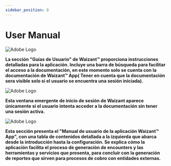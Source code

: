 ```yaml
---
sidebar_position: 8
---
```


# User Manual

![Adobe Logo](/img/store-usuario/16.png "Hover text")

**La sección "Guías de Usuario" de Waizant™ proporciona instrucciones detalladas para la aplicación. Incluye una barra de búsqueda para facilitar el acceso a la documentación, en este momento solo se cuenta con la documentación de Waizant™ App( Tener en cuenta que la documentación sera visible solo si el usuario se encuentra una sesión iniciada).**

![Adobe Logo](/img/store-usuario/17.png "Hover text")

**Esta ventana emergente de inicio de sesión de Waizant aparece únicamente si el usuario intenta acceder a la documentación sin tener una sesión activa.**

![Adobe Logo](/img/store-usuario/18.png "Hover text")

**Esta sección presenta el "Manual de usuario de la aplicación Waizant™ App", con una tabla de contenidos detallada a la izquierda que abarca desde la introducción hasta la configuración. Se explica cómo la aplicación facilita el proceso de generación de encounters y las herramientas y servicios que presenta, para concluir con la generación de reportes que sirven para procesos de cobro con entidades externas.**
